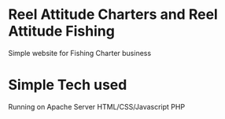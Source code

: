 # Reel Attitude Charters and Reel Attitude Fishing
Simple website for Fishing Charter business

# Simple Tech used
Running on Apache Server
HTML/CSS/Javascript
PHP
